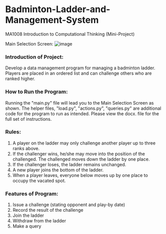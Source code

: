 # Badminton-Ladder-and-Management-System
MA1008 Introduction to Computational Thinking (Mini-Project)

Main Selection Screen:
![image](https://user-images.githubusercontent.com/65124287/206387679-6a4920d6-2b1a-4b13-ba66-11a72adb1b87.png)

### Introduction of Project:

Develop a data management program for managing a badminton ladder. Players are placed in an ordered list and can challenge others who are ranked higher. 

### How to Run the Program:

Running the "main.py" file will lead you to the Main Selection Screen as shown. The helper files, "load.py", "actions.py", "queries.py" are additional code for the program to run as intended. 
Please view the docx. file for the full set of instructions. 

### Rules:
1) A player on the ladder may only challenge another player up to three ranks above. 
2) If the challenger wins, he/she may move into the position of the challenged. The challenged moves down the ladder by one place.
3) If the challenger loses, the ladder remains unchanged.
4) A new player joins the bottom of the ladder.
5) When a player leaves, everyone below moves up by one place to occupy the vacated spot.

### Features of Program:
1) Issue a challenge (stating opponent and play-by date)
2) Record the result of the challenge
3) Join the ladder 
4) Withdraw from the ladder
5) Make a query
